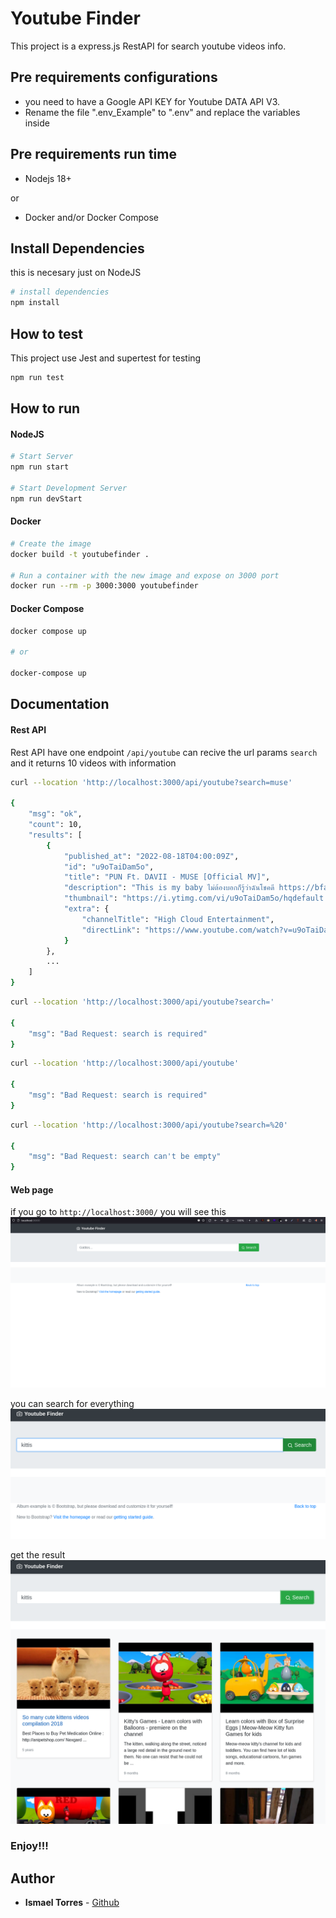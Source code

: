 # Youtube Finder

This project is a express.js RestAPI
for search youtube videos info.

## Pre requirements configurations

- you need to have a Google API KEY for Youtube DATA API V3.
- Rename the file ".env_Example" to ".env" and replace the variables inside

## Pre requirements run time
- Nodejs 18+ 

or

- Docker and/or Docker Compose


## Install Dependencies
this is necesary just on NodeJS

```bash
# install dependencies
npm install
```

## How to test
This project use Jest and supertest for testing

```bash
npm run test
```

## How to run
#### NodeJS
```bash
# Start Server
npm run start 

# Start Development Server
npm run devStart 
```

#### Docker
```bash
# Create the image
docker build -t youtubefinder . 

# Run a container with the new image and expose on 3000 port
docker run --rm -p 3000:3000 youtubefinder
```

#### Docker Compose
```bash
docker compose up

# or

docker-compose up
```

## Documentation

#### Rest API

Rest API have one endpoint `/api/youtube`
can recive the url params `search`
and it returns 10 videos with information

```bash
curl --location 'http://localhost:3000/api/youtube?search=muse'

{
    "msg": "ok",
    "count": 10,
    "results": [
        {
            "published_at": "2022-08-18T04:00:09Z",
            "id": "u9oTaiDam5o",
            "title": "PUN Ft. DAVII - MUSE [Official MV]",
            "description": "This is my baby ไม่ต้องบอกก็รู้ว่าฉันโชคดี https://bfan.link/MUSE-PUN Executive Producer : F.HERO Producer : TRILOGY Lyrics ...",
            "thumbnail": "https://i.ytimg.com/vi/u9oTaiDam5o/hqdefault.jpg",
            "extra": {
                "channelTitle": "High Cloud Entertainment",
                "directLink": "https://www.youtube.com/watch?v=u9oTaiDam5o"
            }
        },
        ...
    ]
}


```

```bash
curl --location 'http://localhost:3000/api/youtube?search='

{
    "msg": "Bad Request: search is required"
}
```

```bash
curl --location 'http://localhost:3000/api/youtube'

{
    "msg": "Bad Request: search is required"
}
```

```bash
curl --location 'http://localhost:3000/api/youtube?search=%20'

{
    "msg": "Bad Request: search can't be empty"
}
```

#### Web page

if you go to `http://localhost:3000/` 
you will see this
![image1](/doc/image1.png?raw=true "image1")

you can search for everything
![image2](/doc/image2.png?raw=true "image2")

get the result
![image3](/doc/image3.png?raw=true "image3")

### Enjoy!!!

## Author
* **Ismael Torres** - [Github](https://github.com/Tower95)
